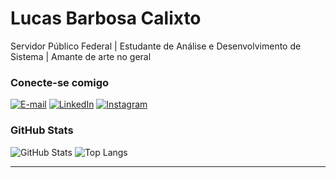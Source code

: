 # Lucas Barbosa Calixto
Servidor Público Federal | Estudante de Análise e Desenvolvimento de Sistema | Amante de arte no geral

### Conecte-se comigo
[![E-mail](https://img.shields.io/badge/-Email-000?style=for-the-badge&logo=gmail&logoColor=AA42F7)](lucaslcxt@gmail.com)
[![LinkedIn](https://img.shields.io/badge/-LinkedIn-000?style=for-the-badge&logo=linkedin&logoColor=AA42F7)](https://https://www.linkedin.com/in/lucas-barbosa-calixto/)
[![Instagram](https://img.shields.io/badge/-Instagram-%23E4405F?style=for-the-badge&logo=instagram&logoColor=white)](https://www.instagram.com/_clxt/)

### GitHub Stats
![GitHub Stats](https://github-readme-stats.vercel.app/api?username=lucasclx&theme=transparent&bg_color=25332D&border_color=3FEB9E&show_icons=true&icon_color=3FEB9E&title_color=3FEB9E&text_color=FFF)
![Top Langs](https://github-readme-stats-git-masterrstaa-rickstaa.vercel.app/api/top-langs/?username=lucasclx&layout=compact&bg_color=25332D&border_color=3FEB9E&title_color=3FEB9E&text_color=FFF)


---
